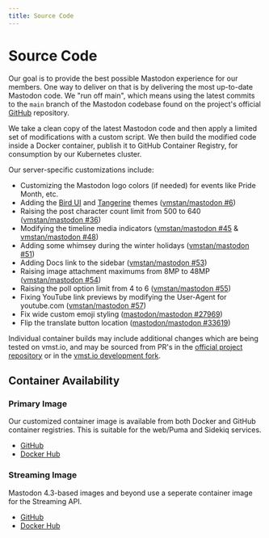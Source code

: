 ```yaml
---
title: Source Code
---
```


# Source Code

Our goal is to provide the best possible Mastodon experience for our members.
One way to deliver on that is by delivering the most up-to-date Mastodon code.
We "run off main", which means using the latest commits to the `main` branch of the Mastodon codebase found on the project's official [GitHub](https://github.com/mastodon/mastodon) repository.

We take a clean copy of the latest Mastodon code and then apply a limited set of modifications with a custom script.
We then build the modified code inside a Docker container, publish it to GitHub Container Registry, for consumption by our Kubernetes cluster.

Our server-specific customizations include:

- Customizing the Mastodon logo colors (if needed) for events like Pride Month, etc.
- Adding the [Bird UI](/about/clients#bird) and [Tangerine](/about/clients#tangerine) themes ([vmstan/mastodon #6](https://github.com/vmstan/mastodon/pull/6))
- Raising the post character count limit from 500 to 640 ([vmstan/mastodon #36](https://github.com/vmstan/mastodon/pull/36))
- Modifying the timeline media indicators ([vmstan/mastodon #45](https://github.com/vmstan/mastodon/pull/45) & [vmstan/mastodon #48](https://github.com/vmstan/mastodon/pull/48))
- Adding some whimsey during the winter holidays ([vmstan/mastodon #51](https://github.com/vmstan/mastodon/pull/51))
- Adding Docs link to the sidebar ([vmstan/mastodon #53](https://github.com/vmstan/mastodon/pull/53))
- Raising image attachment maximums from 8MP to 48MP ([vmstan/mastodon #54](https://github.com/vmstan/mastodon/pull/54))
- Raising the poll option limit from 4 to 6 ([vmstan/mastodon #55](https://github.com/vmstan/mastodon/pull/55))
- Fixing YouTube link previews by modifying the User-Agent for youtube.com ([vmstan/mastodon #57](https://github.com/vmstan/mastodon/pull/57))
- Fix wide custom emoji styling ([mastodon/mastodon #27969](https://github.com/mastodon/mastodon/pull/27969))
- Flip the translate button location ([mastodon/mastodon #33619](https://github.com/mastodon/mastodon/pull/33619))

Individual container builds may include additional changes which are being tested on vmst.io, and may be sourced from PR's in the [official project repository](https://github.com/mastodon/mastodon) or in the [vmst.io development fork](https://github.com/vmstan/mastodon/pulls?q=is%3Aopen+is%3Apr+label%3Avmst.io%2Fdeployed%2Cvmst.io%2Ftesting).

## Container Availability

### Primary Image

Our customized container image is available from both Docker and GitHub container registries. This is suitable for the web/Puma and Sidekiq services.

- [GitHub](https://github.com/users/vmstan/packages/container/package/mastodon)
- [Docker Hub](https://hub.docker.com/r/vmstan/mastodon)

### Streaming Image

Mastodon 4.3-based images and beyond use a seperate container image for the Streaming API.

- [GitHub](https://github.com/users/vmstan/packages/container/package/mastodon-streaming)
- [Docker Hub](https://hub.docker.com/r/vmstan/mastodon-streaming)